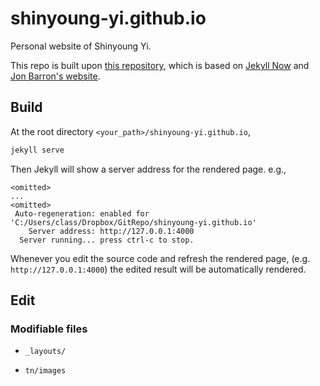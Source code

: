 # shinyoung-yi.github.io

Personal website of Shinyoung Yi.

This repo is built upon [this repository](https://github.com/leonidk/leonidk.github.io/tree/master), which is based on [Jekyll Now](https://github.com/barryclark/jekyll-now) and [Jon Barron's website](https://jonbarron.info/).



## Build

At the root directory `<your_path>/shinyoung-yi.github.io`,

```sh 
jekyll serve
```

Then Jekyll will show a server address for the rendered page. e.g.,

```
<omitted>
...
<omitted>
 Auto-regeneration: enabled for 'C:/Users/class/Dropbox/GitRepo/shinyoung-yi.github.io'
    Server address: http://127.0.0.1:4000
  Server running... press ctrl-c to stop.
```

Whenever you edit the source code and refresh the rendered page, (e.g. `http://127.0.0.1:4000`) the edited result will be automatically rendered.



## Edit

### Modifiable files

* `_layouts/`

* `tn/images`